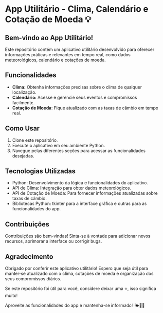 # App Utilitário - Clima, Calendário e Cotação de Moeda 💡

## Bem-vindo ao App Utilitário!

Este repositório contém um aplicativo utilitário desenvolvido para oferecer informações práticas e relevantes em tempo real, como dados meteorológicos, calendário e cotações de moeda.

## Funcionalidades

- **Clima:** Obtenha informações precisas sobre o clima de qualquer localização.
- **Calendário:** Acesse e gerencie seus eventos e compromissos facilmente.
- **Cotação de Moeda:** Fique atualizado com as taxas de câmbio em tempo real.

## Como Usar

1. Clone este repositório.
2. Execute o aplicativo em seu ambiente Python.
3. Navegue pelas diferentes seções para acessar as funcionalidades desejadas.

## Tecnologias Utilizadas

- Python: Desenvolvimento da lógica e funcionalidades do aplicativo.
- API de Clima: Integração para obter dados meteorológicos.
- API de Cotação de Moeda: Para fornecer informações atualizadas sobre taxas de câmbio.
- Bibliotecas Python: tkinter para a interface gráfica e outras para as funcionalidades do app.

## Contribuições

Contribuições são bem-vindas! Sinta-se à vontade para adicionar novos recursos, aprimorar a interface ou corrigir bugs.

## Agradecimento

Obrigado por conferir este aplicativo utilitário! Espero que seja útil para manter-se atualizado com o clima, cotações de moeda e organização dos seus compromissos diários.

Se este repositório foi útil para você, considere deixar uma ⭐️, isso significa muito!

Aproveite as funcionalidades do app e mantenha-se informado! 🌤️📅💱
